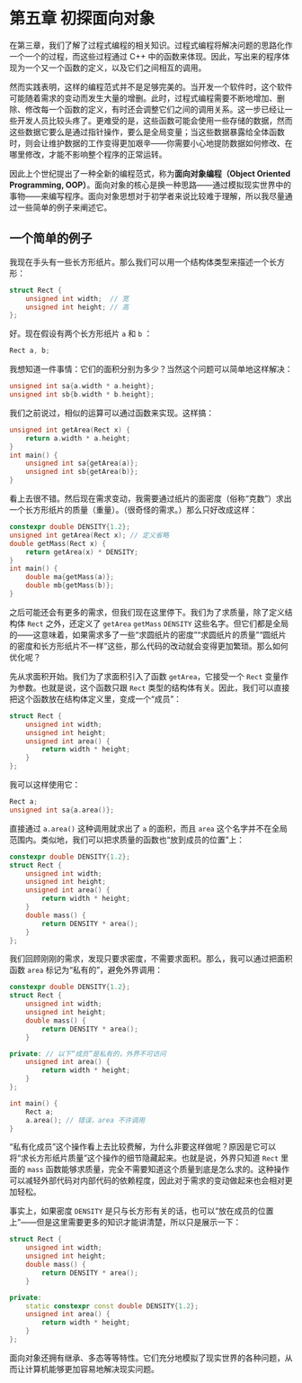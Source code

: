 # 第五章 初探面向对象

在第三章，我们了解了过程式编程的相关知识。过程式编程将解决问题的思路化作一个一个的过程，而这些过程通过 C++ 中的函数来体现。因此，写出来的程序体现为一个又一个函数的定义，以及它们之间相互的调用。

然而实践表明，这样的编程范式并不是足够完美的。当开发一个软件时，这个软件可能随着需求的变动而发生大量的增删。此时，过程式编程需要不断地增加、删除、修改每一个函数的定义，有时还会调整它们之间的调用关系。这一步已经让一些开发人员比较头疼了。更难受的是，这些函数可能会使用一些存储的数据，然而这些数据它要么是通过指针操作，要么是全局变量；当这些数据暴露给全体函数时，则会让维护数据的工作变得更加艰辛——你需要小心地提防数据如何修改、在哪里修改，才能不影响整个程序的正常运转。

因此上个世纪提出了一种全新的编程范式，称为**面向对象编程（Object Oriented Programming, OOP）**。面向对象的核心是换一种思路——通过模拟现实世界中的事物——来编写程序。面向对象思想对于初学者来说比较难于理解，所以我尽量通过一些简单的例子来阐述它。

## 一个简单的例子

我现在手头有一些长方形纸片。那么我们可以用一个结构体类型来描述一个长方形：
```cpp
struct Rect {
    unsigned int width;  // 宽 
    unsigned int height; // 高
};
```
好。现在假设有两个长方形纸片 `a` 和 `b` ：
```cpp
Rect a, b;
```
我想知道一件事情：它们的面积分别为多少？当然这个问题可以简单地这样解决：
```cpp
unsigned int sa{a.width * a.height};
unsigned int sb{b.width * b.height};
```
我们之前说过，相似的运算可以通过函数来实现。这样搞：
```cpp
unsigned int getArea(Rect x) {
    return a.width * a.height;
}
int main() {
    unsigned int sa{getArea(a)};
    unsigned int sb{getArea(b)};
}
```

看上去很不错。然后现在需求变动，我需要通过纸片的面密度（俗称“克数”）求出一个长方形纸片的质量（重量）。（很奇怪的需求。）那么只好改成这样：
```cpp
constexpr double DENSITY{1.2};
unsigned int getArea(Rect x); // 定义省略
double getMass(Rect x) {
    return getArea(x) * DENSITY;
}
int main() {
    double ma{getMass(a)};
    double mb{getMass(b)};
}
```

之后可能还会有更多的需求，但我们现在这里停下。我们为了求质量，除了定义结构体 `Rect` 之外，还定义了 `getArea` `getMass` `DENSITY` 这些名字。但它们都是全局的——这意味着，如果需求多了一些“求圆纸片的密度”“求圆纸片的质量”“圆纸片的密度和长方形纸片不一样”这些，那么代码的改动就会变得更加繁琐。那么如何优化呢？

先从求面积开始。我们为了求面积引入了函数 `getArea`，它接受一个 `Rect` 变量作为参数。也就是说，这个函数只跟 `Rect` 类型的结构体有关。因此，我们可以直接把这个函数放在结构体定义里，变成一个“成员”：
```cpp
struct Rect {
    unsigned int width;
    unsigned int height;
    unsigned int area() {
        return width * height;
    }
};
```
我可以这样使用它：
```cpp
Rect a;
unsigned int sa{a.area()};
```
直接通过 `a.area()` 这种调用就求出了 `a` 的面积，而且 `area` 这个名字并不在全局范围内。类似地，我们可以把求质量的函数也“放到成员的位置”上：
```cpp
constexpr double DENSITY{1.2};
struct Rect {
    unsigned int width;
    unsigned int height;
    unsigned int area() {
        return width * height;
    }
    double mass() {
        return DENSITY * area();
    }
};
```
我们回顾刚刚的需求，发现只要求密度，不需要求面积。那么，我可以通过把面积函数 `area` 标记为“私有的”，避免外界调用：
```cpp
constexpr double DENSITY{1.2};
struct Rect {
    unsigned int width;
    unsigned int height;
    double mass() {
        return DENSITY * area();
    }

private: // 以下“成员”是私有的，外界不可访问
    unsigned int area() {
        return width * height;
    }
};

int main() {
    Rect a;
    a.area(); // 错误，area 不许调用
}
```
“私有化成员”这个操作看上去比较费解，为什么非要这样做呢？原因是它可以将“求长方形纸片质量”这个操作的细节隐藏起来。也就是说，外界只知道 `Rect` 里面的 `mass` 函数能够求质量，完全不需要知道这个质量到底是怎么求的。这种操作可以减轻外部代码对内部代码的依赖程度，因此对于需求的变动做起来也会相对更加轻松。

事实上，如果密度 `DENSITY` 是只与长方形有关的话，也可以“放在成员的位置上”——但是这里需要更多的知识才能讲清楚，所以只是展示一下：
```cpp
struct Rect {
    unsigned int width;
    unsigned int height;
    double mass() {
        return DENSITY * area();
    }

private:
    static constexpr const double DENSITY{1.2}; 
    unsigned int area() {
        return width * height;
    }
};
```

面向对象还拥有继承、多态等等特性。它们充分地模拟了现实世界的各种问题，从而让计算机能够更加容易地解决现实问题。